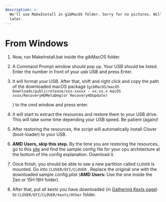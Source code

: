 ```yaml
---
description: >-
  We'll use MakeInstall in gibMacOS folder. Sorry for no pictures. Will add back
  later.
---
```


# From Windows

1. Now, run MakeInstall.bat inside the gibMacOS folder.
2. A Command Prompt window should pop up. Your USB should be listed. Enter the number in front of your usb USB and press Enter.
3. It will format your USB. After that, shift and right click and copy the path of the downloaded macOS package \(`gibMacOS/macOS Downloads/publicrelease/xxx-xxxxx - xx.xx.x macOS xxxx/RecoveryHDMetaDmg(or RecoveryHDUpdate)`

   \) to the cmd window and press enter.

4. It will start to extract the resources and restore them to your USB drive. This will take some time depending your USB speed. Be patient \(again\)!
5. After restoring the resources, the script will automatically install Clover \(boot-loader\) to your USB.
6. **AMD Users, skip this step.** By the time you are restoring the resources, go to this [site](https://hackintosh.gitbook.io/-r-hackintosh-vanilla-desktop-guide/config.plist-basics) and find the sample config file for your cpu architecture at the bottom of the config explanation. Download it.
7. Once finish, you should be able to see a new partition called `CLOVER` is mounted. Go into `CLOVER/EFI/CLOVER` . Replace the original one with the downloaded sample config.plist \(**AMD Users:** Use the one inside the Zen or 15H:16H folder\).
8. After that, put all kexts you have downloaded \(in [Gathering Kexts page](../get-started/untitled/gathering-kexts.md)\) to `CLOVER/EFI/CLOVER/kexts/Other` folder.

